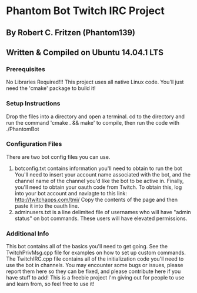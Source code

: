 # Phantom Bot Twitch IRC Project #
## By Robert C. Fritzen (Phantom139) ##
## Written & Compiled on Ubuntu 14.04.1 LTS ##

### Prerequisites ###
No Libraries Required!!! This project uses all native Linux code. You'll just need the 'cmake' package to build it!

### Setup Instructions ###
Drop the files into a directory and open a terminal. cd to the directory and run the command 'cmake . && make' to compile, then run the code with ./PhantomBot

### Configuration Files ###
There are two bot config files you can use.

1. botconfig.txt contains information you'll need to obtain to run the bot You'll need to insert your account name associated with the bot, and the channel name of the channel you'd like the bot to be active in. Finally, you'll need to obtain your oauth code from Twitch. To obtain this, log into your bot account and naviagte to this link: http://twitchapps.com/tmi/ Copy the contents of the page and then paste it into the oauth line.
2. adminusers.txt is a line delimited file of usernames who will have "admin status" on bot commands. These users will have elevated permissions.

### Additional Info ###
This bot contains all of the basics you'll need to get going. See the TwitchPrivMsg.cpp file for examples on how to set up custom commands. The TwitchIRC.cpp file contains all of the initialization code you'll need to use the bot in channels. You may encounter some bugs or issues, please report them here so they can be fixed, and please contribute here if you have stuff to add! This is a freebie project I'm giving out for people to use and learn from, so feel free to use it!
